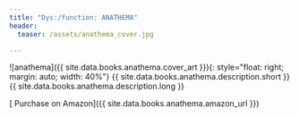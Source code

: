 ```yaml
---
title: "Dys:/function: ANATHEMA"
header:
  teaser: /assets/anathema_cover.jpg

---
```


![anathema]({{ site.data.books.anathema.cover_art }}){: style="float: right; margin: auto; width: 40%"}
{{ site.data.books.anathema.description.short }}
{{ site.data.books.anathema.description.long }}

 [<i class='fa fa-shopping-cart'></i> Purchase on Amazon]({{ site.data.books.anathema.amazon_url }})
